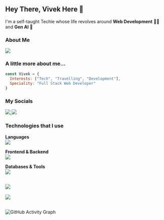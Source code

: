 
<!--

### Hi there 👋

**icodervivek/icodervivek** is a ✨ _special_ ✨ repository because its `README.md` (this file) appears on your GitHub profile.

Here are some ideas to get you started:

- 🔭 I’m currently working on ...
- 🌱 I’m currently learning ...
- 👯 I’m looking to collaborate on ...
- 🤔 I’m looking for help with ...
- 💬 Ask me about ...
- 📫 How to reach me: ...
- 😄 Pronouns: ...
- ⚡ Fun fact: ...

This is a **bold test** <br>
This is a *italic*
This is ~~Strike Throuh~~ <br>
This is a [website](google.com)
![Vivs Hacx](https://avatars.githubusercontent.com/u/39510579?s=400&u=51caf79f0a59414e8ebe1e5e5f5b84eea4c4fcd3&v=4)




- test1
- test2
- test3 

- [ ] this is a croos list
- [x] this is another



[![Vivek's GitHub stats](https://github-readme-stats.vercel.app/api?username=icodervivek)](https://github.com/icodervivek/github-readme-stats&show_icons=true&theme=radical)

![Vivek's GitHub stats](https://github-readme-stats.vercel.app/api?username=icodervivek&show_icons=true&theme=radical) <br>
[![Most Used Languages](https://github-readme-stats.vercel.app/api/top-langs/?username=icodervivek&layout=compact&theme=radical)](https://github.com/icodervivek/github-readme-stats)



-->


## **Hey There, Vivek Here 👋**

I'm a self-taught Techie whose life revolves around **Web Development** 👨‍💻 and **Gen AI** 🧾

### About Me
<p>
  <img src="https://readme-typing-svg.demolab.com?font=Fira+Code&size=22&duration=4000&pause=1000&color=F75C7E&center=true&vCenter=true&width=440&lines=Full+Stack+Web+Developer;Generative+AI+Developer;Tech+Learner+Forever!" />
</p>


### A little more about me...  

```javascript
const Vivek = {
  Interests: ["Tech", "Travelling", "Development"],
  Speciality: "Full Stack Web Developer"
}
```

### My Socials

<div style="display:inline">
  
<a href="https://www.linkedin.com/in/vivekpramanik/">
<img src="https://skillicons.dev/icons?i=linkedin" />
</a>

<a href="https://x.com/icodervivek">
<img src="https://skillicons.dev/icons?i=twitter" />
</a>
  
</div>


### Technologies that I use

<!-- Languages -->
<p>
  <b>Languages</b><br/>
  <img src="https://skillicons.dev/icons?i=js,ts,python,java,cpp" />
</p>

<!-- Frontend & Backend -->
<p>
  <b>Frontend & Backend</b><br/>
  <img src="https://skillicons.dev/icons?i=react,next,tailwind,bootstrap,nodejs,express" />
</p>

<!-- Databases & Tools -->
<p>
  <b>Databases & Tools</b><br/>
  <img src="https://skillicons.dev/icons?i=mysql,mongodb,aws,firebase,docker,git,vercel,figma,xd" />
</p>

<br />

<a href="https://github.com/icodervivek/github-readme-stats">
  <img align="center" src="https://github-readme-stats.vercel.app/api?username=icodervivek&show_icons=true&theme=radical" />
</a>
<br />
<br />
<a href="https://github.com/icodervivek/github-readme-stats">
  <img align="center" src="https://github-readme-stats.vercel.app/api/top-langs/?username=icodervivek&layout=compact&theme=radical" />
</a>

<br />
<br />


![GitHub Activity Graph](https://github-readme-activity-graph.vercel.app/graph?username=icodervivek&theme=radical)


